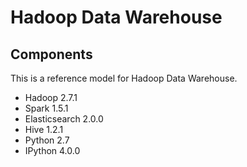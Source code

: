 Hadoop Data Warehouse
====================

Components
----------
This is a reference model for Hadoop Data Warehouse.

* Hadoop 2.7.1
* Spark 1.5.1
* Elasticsearch 2.0.0
* Hive 1.2.1
* Python 2.7
* IPython 4.0.0
